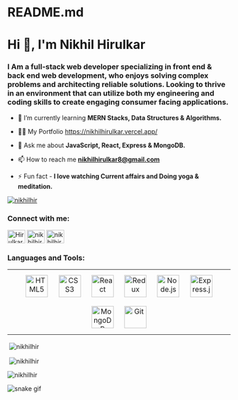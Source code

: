 # README.md
<h1 align="left">Hi 👋, I'm Nikhil Hirulkar</h1>
<!-- <h1 align="center">Hi 👋, I'm nikhil hirulkar</h1> -->
<h3 align="left">I Am a full-stack web developer specializing in front end & back end web development, who enjoys solving complex problems and architecting reliable solutions. Looking to thrive in an environment that can utilize both my engineering and coding skills to create engaging consumer facing applications.</h3>




- 🌱 I’m currently learning **MERN Stacks, Data Structures & Algorithms.**

- 👨‍💻 My Portfolio https://nikhilhirulkar.vercel.app/ 

- 💬 Ask me about **JavaScript, React, Express & MongoDB.**

- 📫 How to reach me **nikhilhirulkar8@gmail.com**

- ⚡ Fun fact - **I love watching Current affairs and Doing yoga & meditation.**

<p align="left"> <a href="https://github.com/ryo-ma/github-profile-trophy"><img src="https://github-profile-trophy.vercel.app/?username=nikhilhir" alt="nikhilhir" /></a> </p>






<h3 align="left">Connect with me:</h3>
<p align="left">
<a href="https://twitter.com/HirulkarR" target="blank"><img align="center" src="https://raw.githubusercontent.com/rahuldkjain/github-profile-readme-generator/master/src/images/icons/Social/twitter.svg" alt="HirulkarR" height="30" width="40" /></a>
<a href="https://www.linkedin.com/in/nikhil-hirulkar-882a70127/" target="blank"><img align="center" src="https://raw.githubusercontent.com/rahuldkjain/github-profile-readme-generator/master/src/images/icons/Social/linked-in-alt.svg" alt="nikhilhirulkar" height="30" width="40" /></a>
<a href="nikhilhirulkar8@gmail.com" target="blank"><img align="center" src="https://upload.wikimedia.org/wikipedia/commons/7/7e/Gmail_icon_%282020%29.svg" alt="nikhilhirulkar" height="30" width="40" /></a>


<h3 align="left">Languages and Tools:</h3>
<table><tr><td valign="top">
<div align="center">  
<img style="margin: 10px" src="https://profilinator.rishav.dev/skills-assets/html5-original-wordmark.svg" alt="HTML5" height="50" />  
<img style="margin: 10px" src="https://profilinator.rishav.dev/skills-assets/css3-original-wordmark.svg" alt="CSS3" height="50" />
<!-- <img style="margin: 10px" src="https://profilinator.rishav.dev/skills-assets/bootstrap-plain.svg" alt="Bootstrap" height="50" />   -->
<img style="margin: 10px" src="https://profilinator.rishav.dev/skills-assets/react-original-wordmark.svg" alt="React" height="50" />  
<!-- <img style="margin: 10px" src="https://profilinator.rishav.dev/skills-assets/redux-original.svg" alt="Redux" height="50" />  -->
 <img style="margin: 10px" src="https://profilinator.rishav.dev/skills-assets/javascript-original.svg" alt="Redux" height="50" /> 
<!-- <img style="margin: 10px" src="https://profilinator.rishav.dev/skills-assets/python-original.svg" alt="Python" height="50" />   -->
<img style="margin: 10px" src="https://profilinator.rishav.dev/skills-assets/nodejs-original-wordmark.svg" alt="Node.js" height="50" />  
<img style="margin: 10px" src="https://profilinator.rishav.dev/skills-assets/express-original-wordmark.svg" alt="Express.js" height="50" />  
<!-- <img style="margin: 10px" src="https://profilinator.rishav.dev/skills-assets/django-original.svg" alt="Django" height="50" />   -->
<img style="margin: 10px" src="https://profilinator.rishav.dev/skills-assets/mongodb-original-wordmark.svg" alt="MongoDB" height="50" />  
<!-- <img style="margin: 10px" src="https://profilinator.rishav.dev/skills-assets/mysql-original-wordmark.svg" alt="MySQL" height="50" />   -->
<img style="margin: 10px" src="https://profilinator.rishav.dev/skills-assets/git-scm-icon.svg" alt="Git" height="50" />  
<!-- <img style="margin: 10px" src="https://profilinator.rishav.dev/skills-assets/redis-original-wordmark.svg" alt="Redis" height="50" />   -->
</div>
 
</td></tr></table> 
<p>&nbsp;<img align="center" src="https://github-readme-stats.vercel.app/api?username=nikhilhir&show_icons=true&locale=en" alt="nikhilhir" /></p>

<p>&nbsp;<img align="center" src="https://github-readme-stats.vercel.app/api/top-langs?username=nikhilhir&show_icons=true&locale=en&layout=compact" alt="nikhilhir" /></p>


<p>&nbsp;<img align="left" src="https://github-readme-streak-stats.herokuapp.com/?user=nikhilhir&" alt="nikhilhir" /></p>

![snake gif](https://github.com/nikhilhir/nikhilhir/blob/output/github-contribution-grid-snake.gif)


